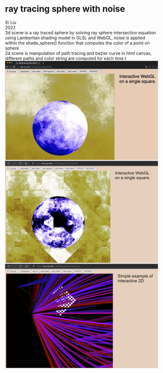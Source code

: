 # ray tracing sphere with noise
Xi Liu</br>
2022</br>
3d scene is a ray traced sphere by solving ray sphere intersection equation using Lambertian shading model in GLSL and WebGL, noise is applied within the shade_sphere() function that computes the color of a point on sphere</br>
2d scene is manipulation of path tracing and bezier curve in html canvas, different paths and color string are computed for each time t</br> 
![3d](imgs/3d.png)
![3d version 2](imgs/3d.2.png)
![2d](imgs/2d.png)
